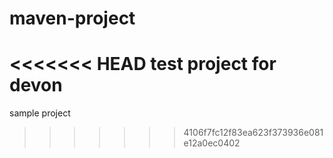 # maven-project

<<<<<<< HEAD
test project for devon
=======

sample project 
>>>>>>> 4106f7fc12f83ea623f373936e081e12a0ec0402
